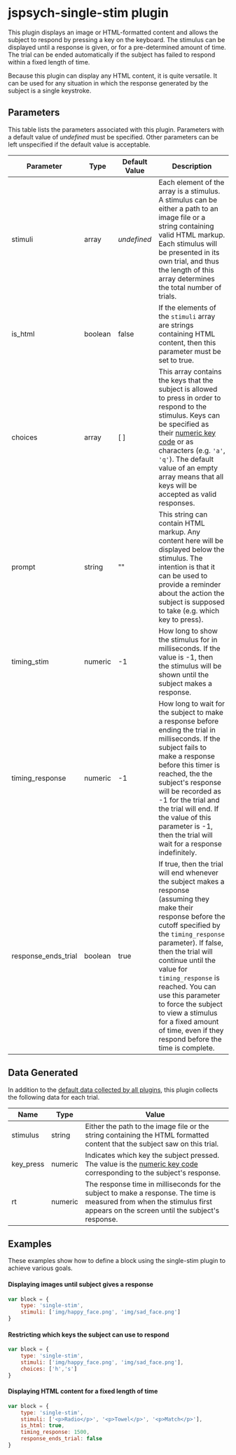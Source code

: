 # jspsych-single-stim plugin

This plugin displays an image or HTML-formatted content and allows the subject to respond by pressing a key on the keyboard. The stimulus can be displayed until a response is given, or for a pre-determined amount of time. The trial can be ended automatically if the subject has failed to respond within a fixed length of time.

Because this plugin can display any HTML content, it is quite versatile. It can be used for any situation in which the response generated by the subject is a single keystroke. 

## Parameters

This table lists the parameters associated with this plugin. Parameters with a default value of *undefined* must be specified. Other parameters can be left unspecified if the default value is acceptable.

Parameter | Type | Default Value | Description
----------|------|---------------|------------
stimuli | array | *undefined* | Each element of the array is a stimulus. A stimulus can be either a path to an image file or a string containing valid HTML markup. Each stimulus will be presented in its own trial, and thus the length of this array determines the total number of trials.
is_html | boolean | false | If the elements of the `stimuli` array are strings containing HTML content, then this parameter must be set to true. 
choices | array | [ ] | This array contains the keys that the subject is allowed to press in order to respond to the stimulus. Keys can be specified as their [numeric key code](http://www.cambiaresearch.com/articles/15/javascript-char-codes-key-codes) or as characters (e.g. `'a'`, `'q'`). The default value of an empty array means that all keys will be accepted as valid responses.
prompt | string | "" | This string can contain HTML markup. Any content here will be displayed below the stimulus. The intention is that it can be used to provide a reminder about the action the subject is supposed to take (e.g. which key to press).
timing_stim | numeric | -1 | How long to show the stimulus for in milliseconds. If the value is -1, then the stimulus will be shown until the subject makes a response.
timing_response | numeric | -1 | How long to wait for the subject to make a response before ending the trial in milliseconds. If the subject fails to make a response before this timer is reached, the the subject's response will be recorded as -1 for the trial and the trial will end. If the value of this parameter is -1, then the trial will wait for a response indefinitely.
response_ends_trial | boolean | true | If true, then the trial will end whenever the subject makes a response (assuming they make their response before the cutoff specified by the `timing_response` parameter). If false, then the trial will continue until the value for `timing_response` is reached. You can use this parameter to force the subject to view a stimulus for a fixed amount of time, even if they respond before the time is complete.

## Data Generated

In addition to the [default data collected by all plugins](overview#datacollectedbyplugins), this plugin collects the following data for each trial.

Name | Type | Value
-----|------|------
stimulus | string | Either the path to the image file or the string containing the HTML formatted content that the subject saw on this trial.
key_press | numeric | Indicates which key the subject pressed. The value is the [numeric key code](http://www.cambiaresearch.com/articles/15/javascript-char-codes-key-codes) corresponding to the subject's response.
rt | numeric | The response time in milliseconds for the subject to make a response. The time is measured from when the stimulus first appears on the screen until the subject's response. 

## Examples

These examples show how to define a block using the single-stim plugin to achieve various goals.

#### Displaying images until subject gives a response

```javascript
var block = {
	type: 'single-stim',
	stimuli: ['img/happy_face.png', 'img/sad_face.png']
}
```

#### Restricting which keys the subject can use to respond

```javascript
var block = {
	type: 'single-stim',
	stimuli: ['img/happy_face.png', 'img/sad_face.png'],
	choices: ['h','s']
}
```

#### Displaying HTML content for a fixed length of time

```javascript
var block = {
	type: 'single-stim',
	stimuli: ['<p>Radio</p>', '<p>Towel</p>', '<p>Match</p>'],
	is_html: true,
	timing_response: 1500,
	response_ends_trial: false
}
```
